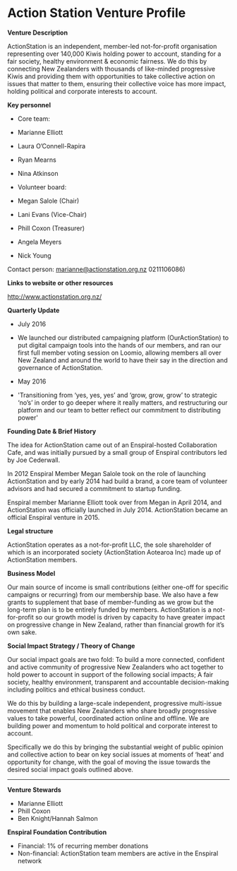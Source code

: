 # Action Station Venture Profile

**Venture Description**

ActionStation is an independent, member-led not-for-profit organisation representing over 140,000 Kiwis holding power to account, standing for a fair society, healthy environment & economic fairness. We do this by connecting New Zealanders with thousands of like-minded progressive Kiwis and providing them with opportunities to take collective action on issues that matter to them, ensuring their collective voice has more impact, holding political and corporate interests to account.


**Key personnel**

* Core team:
* Marianne Elliott 
* Laura O’Connell-Rapira 
* Ryan Mearns
* Nina Atkinson

* Volunteer board:
* Megan Salole (Chair)
* Lani Evans (Vice-Chair)
* Phill Coxon (Treasurer)
* Angela Meyers
* Nick Young

Contact person: marianne@actionstation.org.nz 0211106086)

**Links to website or other resources**

http://www.actionstation.org.nz/

**Quarterly Update**

* July 2016 

* We launched our distributed campaigning platform (OurActionStation) to put digital campaign tools into the hands of our members, and ran our first full member voting session on Loomio, allowing members all over New Zealand and around the world to have their say in the direction and governance of ActionStation. 

* May 2016

* 'Transitioning from ‘yes, yes, yes’ and ‘grow, grow, grow’ to strategic ‘no’s’ in order to go deeper where it really matters, and restructuring our platform and our team to better reflect our commitment to distributing power'

**Founding Date & Brief History**

The idea for ActionStation came out of an Enspiral-hosted Collaboration Cafe, and was initially pursued by a small group of Enspiral contributors led by Joe Cederwall. 

In 2012 Enspiral Member Megan Salole took on the role of launching ActionStation and by early 2014 had build a brand, a core team of volunteer advisors and had secured a commitment to startup funding. 

Enspiral member Marianne Elliott took over from Megan in April 2014, and ActionStation was officially launched in July 2014. ActionStation became an official Enspiral venture in 2015. 

**Legal structure**

ActionStation operates as a not-for-profit LLC, the sole shareholder of which is an incorporated society (ActionStation Aotearoa Inc) made up of ActionStation members.

**Business Model**

Our main source of income is small contributions (either one-off for specific campaigns or recurring) from our membership base. We also have a few grants to supplement that base of member-funding as we grow but the long-term plan is to be entirely funded by members. 
ActionStation is a not-for-profit so our growth model is driven by capacity to have greater impact on progressive change in New Zealand, rather than financial growth for it’s own sake. 

**Social Impact Strategy / Theory of Change**

Our social impact goals are two fold:
To build a more connected, confident and active community of progressive New Zealanders who act together to hold power to account in support of the following social impacts;
A fair society, healthy environment, transparent and accountable decision-making including politics and ethical business conduct. 

We do this by building a large-scale independent, progressive multi-issue movement that enables New Zealanders who share broadly progressive values to take powerful, coordinated action online and offline. We are building power and momentum to hold political and corporate interest to account. 

Specifically we do this by bringing the substantial weight of public opinion and collective action to bear on key social issues at moments of ‘heat’ and opportunity for change, with the goal of moving the issue towards the desired social impact goals outlined above. 

---

**Venture Stewards** 

* Marianne Elliott
* Phill Coxon
* Ben Knight/Hannah Salmon


**Enspiral Foundation Contribution**

* Financial: 1% of recurring member donations
* Non-financial: ActionStation team members are active in the Enspiral network

